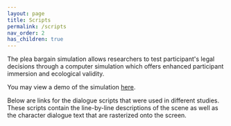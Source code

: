 ```yaml
---
layout: page
title: Scripts
permalink: /scripts
nav_order: 2
has_children: true
---
```


The plea bargain simulation allows researchers to test participant's legal decisions through a computer simulation which offers enhanced participant immersion and ecological validity.

You may view a demo of the simulation [here](http://demo.pleajustice.org).

Below are links for the dialogue scripts that were used in different studies. These scripts contain the line-by-line descriptions of the scene as well as the character dialogue text that are rasterized onto the screen.
